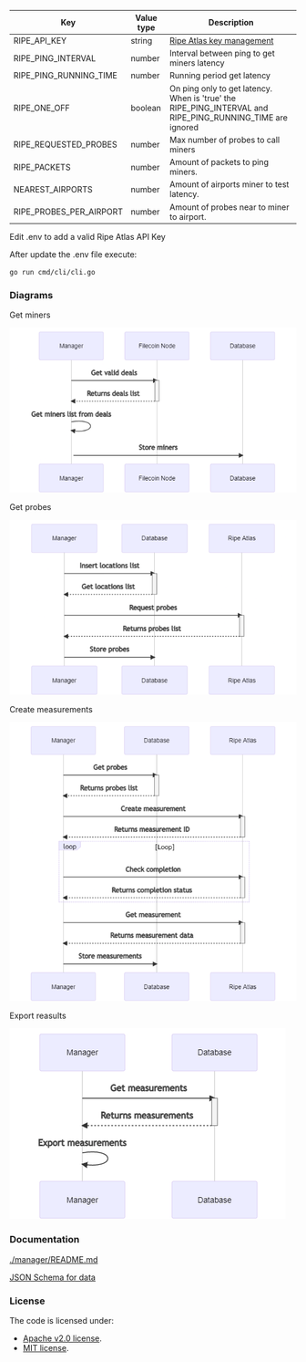 | Key                     | Value type | Description                                                                                               |
| ----------------------- | ---------- | --------------------------------------------------------------------------------------------------------- |
| RIPE_API_KEY            | string     | [Ripe Atlas key management](https://atlas.ripe.net/keys/)                                                 |
| RIPE_PING_INTERVAL      | number     | Interval between ping to get miners latency                                                               |
| RIPE_PING_RUNNING_TIME  | number     | Running period get latency                                                                                |
| RIPE_ONE_OFF            | boolean    | On ping only to get latency. When is 'true' the RIPE_PING_INTERVAL and RIPE_PING_RUNNING_TIME are ignored |
| RIPE_REQUESTED_PROBES   | number     | Max number of probes to call miners                                                                       |
| RIPE_PACKETS            | number     | Amount of packets to ping miners.                                                                         |
| NEAREST_AIRPORTS        | number     | Amount of airports miner to test latency.                                                                 |
| RIPE_PROBES_PER_AIRPORT | number     | Amount of probes near to miner to airport.                                                                |

Edit .env to add a valid Ripe Atlas API Key

After update the .env file execute:

```shell
go run cmd/cli/cli.go
```

### Diagrams

Get miners

![get-miners](./docs/diagrams/get-miners.png)

Get probes

![get-probes](./docs/diagrams/get-probes.png)

Create measurements

![get-measurements](./docs/diagrams/get-measurements.png)

Export reasults

![export-measurements](./docs/diagrams/export-measurements.png)

### Documentation

[./manager/README.md](./manager/README.md)

[JSON Schema for data](./docs/json/schema.json)

### License

The code is licensed under:

- [Apache v2.0 license](./LICENSE-APACHE).
- [MIT license](./LICENSE-MIT).
